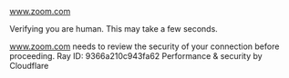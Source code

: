 www.zoom.com

Verifying you are human. This may take a few seconds.

www.zoom.com needs to review the security of your connection before proceeding.
Ray ID: 9366a210c943fa62
Performance & security by Cloudflare
